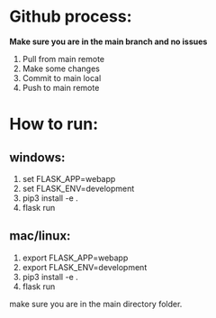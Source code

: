 # Github process:

**Make sure you are in the main branch and no issues**
1. Pull from main remote
2. Make some changes
3. Commit to main local
4. Push to main remote

# How to run:

## windows:
1. set FLASK_APP=webapp
2. set FLASK_ENV=development
3. pip3 install -e .
4. flask run

## mac/linux:
1. export FLASK_APP=webapp
2. export FLASK_ENV=development
3. pip3 install -e .
4. flask run

make sure you are in the main directory folder.
